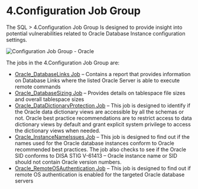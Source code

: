 # 4.Configuration Job Group

The SQL > 4.Configuration Job Group Is designed to provide insight into potential vulnerabilities
related to Oracle Database Instance configuration settings.

![Configuration Job Group - Oracle](/img/versioned_docs/accessanalyzer_11.6/accessanalyzer/solutions/databases/oracle/configuration/configoverview.webp)

The jobs in the 4.Configuration Job Group are:

- [Oracle_DatabaseLinks Job](/docs/accessanalyzer/11.6/accessanalyzer/solutions/databases/oracle/configuration/oracle_databaselinks.md)
  – Contains a report that provides information on Database Links where the listed Oracle Server is
  able to execute remote commands
- [Oracle_DatabaseSizing Job](/docs/accessanalyzer/11.6/accessanalyzer/solutions/databases/oracle/configuration/oracle_databasesizing.md)
  – Provides details on tablespace file sizes and overall tablespace sizes
- [Oracle_DataDictionaryProtection Job](/docs/accessanalyzer/11.6/accessanalyzer/solutions/databases/oracle/configuration/oracle_datadictionaryprotection.md)
  – This job is designed to identify if the Oracle data dictionary views are accessible by all the
  schemas or not. Oracle best practice recommendations are to restrict access to data dictionary
  views by default and grant explicit system privilege to access the dictionary views when needed.
- [Oracle_InstanceNameIssues Job](/docs/accessanalyzer/11.6/accessanalyzer/solutions/databases/oracle/configuration/oracle_instancenameissues.md)
  – This job is designed to find out if the names used for the Oracle database instances conform to
  Oracle recommended best practices. The job also checks to see if the Oracle SID conforms to DISA
  STIG V-61413 – Oracle instance name or SID should not contain Oracle version numbers.
- [Oracle_RemoteOSAuthentication Job](/docs/accessanalyzer/11.6/accessanalyzer/solutions/databases/oracle/configuration/oracle_remoteosauthentication.md)
  – This job is designed to find out if remote OS authentication is enabled for the targeted Oracle
  database servers
